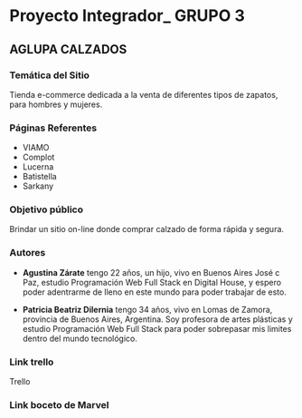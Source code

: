 <h1>Proyecto Integrador_ GRUPO 3</h1>
<h2>AGLUPA CALZADOS</h2>
<h3>Temática del Sitio</h3>
<p>Tienda e-commerce dedicada a la venta de diferentes tipos de zapatos, para hombres y mujeres.</p>
<h3>Páginas Referentes</h3>
<ul>
    <li><a href="https://www.viamo.com/"></a>VIAMO</li>
    <li><a href="https://www.complot.com.ar/?gclid=CjwKCAjwjZmTBhB4EiwAynRmD-2sGe_lKk6Hcg7BlAXu3pFMLt2xwDXK9DTQQU-PJbzMeRSaLH5QoRoCDj4QAvD_BwE"></a>Complot</li>
    <li><a href="https://calzadoslucerna.com.ar/?gclid=CjwKCAjwjZmTBhB4EiwAynRmD6mHWuzcD2_GSRDXLN35n8egz0_GNqt81IRvGrRZzJZ9hmWzdP8sZxoCQeIQAvD_BwE"></a>Lucerna</li>
    <li><a href="https://calzadosbatistella.com.ar/shop/?gclid=CjwKCAjwjZmTBhB4EiwAynRmD0Y9NRf7Xrrq_h6r-1PsLUxqAJGkWa4kRgzXLu2f0uEm0xYnR_qcQxoCkLgQAvD_BwE"></a>Batistella</li>
    <li><a href="https://www.rickysarkany.com/coleccion?gclid=CjwKCAjwjZmTBhB4EiwAynRmD0JGHnWevoQeu1A_uVu5I8WPbeFG4hXT1eImmhm24aPwkS-WLezbPRoCmBwQAvD_BwE#"></a>Sarkany</li>
  </ul>
<h3>Objetivo público</h3>
Brindar un sitio on-line donde comprar calzado de forma rápida y segura.
<h3>Autores</h3>
<ul>
  <li>
    <p><strong>Agustina Zárate</strong> tengo 22 años, un hijo, vivo en Buenos Aires José c Paz, estudio Programación Web Full Stack en Digital House, y espero poder 
      adentrarme de lleno en este mundo para poder trabajar de esto.
    </p>
  </li>
</ul>
<ul>
  <li>
    <p>
      <strong>Patricia Beatriz Dilernia</strong> tengo 34 años, vivo en Lomas de Zamora, provincia de Buenos Aires, Argentina. Soy profesora de artes plásticas y estudio Programación Web Full Stack para poder sobrepasar mis limites dentro del mundo tecnológico.
    </p>
  </li>
</ul>
<h3> Link trello </h3>
<p><a href="https://trello.com/b/LRoXGj6U/aglupa"></a>Trello</p>
<h3>Link boceto de Marvel</h3>
<p><a href="https://marvelapp.com/project/6204305"></a></p>


    
